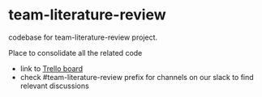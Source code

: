 # team-literature-review
codebase for team-literature-review project. 

Place to consolidate all the related code

- link to [Trello board](https://trello.com/b/P2RLlXvr)
- check #team-literature-review prefix for channels on our slack to find relevant discussions
